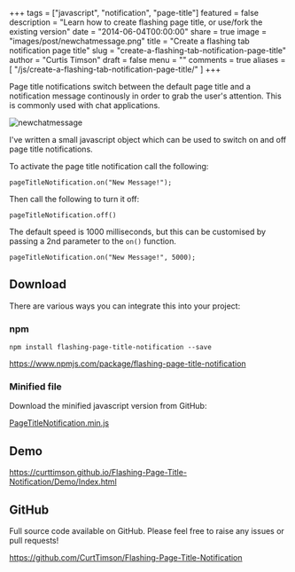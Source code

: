 +++
tags = ["javascript", "notification", "page-title"]
featured = false
description = "Learn how to create flashing page title, or use/fork the existing version"
date = "2014-06-04T00:00:00"
share = true
image = "images/post/newchatmessage.png"
title = "Create a flashing tab notification page title"
slug = "create-a-flashing-tab-notification-page-title"
author = "Curtis Timson"
draft = false
menu = ""
comments = true
aliases = [
    "/js/create-a-flashing-tab-notification-page-title/"
]
+++

Page title notifications switch between the default page title and a notification message continously in order to grab the user's attention. This is commonly used with chat applications.

<img src="../../../images/post/newchatmessage.gif" alt="newchatmessage" />

I've written a small javascript object which can be used to switch on and off page title notifications.

To activate the page title notification call the following:

    pageTitleNotification.on("New Message!");

Then call the following to turn it off:

    pageTitleNotification.off()

The default speed is 1000 milliseconds, but this can be customised by passing a 2nd parameter to the `on()` function.

    pageTitleNotification.on("New Message!", 5000);


## Download

There are various ways you can integrate this into your project:

### npm

```
npm install flashing-page-title-notification --save
```

https://www.npmjs.com/package/flashing-page-title-notification

### Minified file

Download the minified javascript version from GitHub:

<a href="https://github.com/curttimson/Flashing-Page-Title-Notification/blob/master/dist/PageTitleNotification.min.js" target="_blank">PageTitleNotification.min.js</a>

## Demo

https://curttimson.github.io/Flashing-Page-Title-Notification/Demo/Index.html

## GitHub

Full source code available on GitHub. Please feel free to raise any issues or pull requests!

https://github.com/CurtTimson/Flashing-Page-Title-Notification
